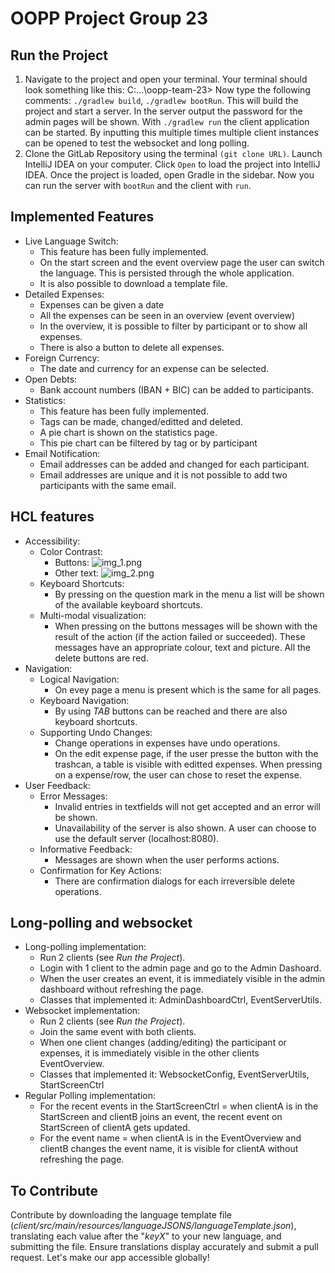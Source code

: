 # OOPP Project Group 23

## **Run the Project**

1) Navigate to the project and open your terminal.
Your terminal should look something like this: C:\...\oopp-team-23>
Now type the following comments:
`./gradlew build`, `./gradlew bootRun`. This will build the project and start a server.
In the server output the password for the admin pages will be shown.
With `./gradlew run` the client application can be started.
By inputting this multiple times multiple client instances
can be opened to test the websocket and long polling.
2) Clone the GitLab Repository using the terminal `(git clone URL)`. Launch IntelliJ IDEA on your computer. Click `Open` to load the project into IntelliJ IDEA. Once the project is loaded, open Gradle in the sidebar. Now you can run the server with `bootRun` and the client with `run`.



## **Implemented Features**

- Live Language Switch: 
  - This feature has been fully implemented. 
  - On the start screen and the event overview page the user can switch the language. This is persisted through the whole application.
  - It is also possible to download a template file.
- Detailed Expenses: 
  - Expenses can be given a date
  - All the expenses can be seen in an overview (event overview)
  - In the overview, it is possible to filter by participant or to show all expenses. 
  - There is also a button to delete all expenses.
- Foreign Currency: 
  - The date and currency for an expense can be selected.
- Open Debts: 
  - Bank account numbers (IBAN + BIC) can be added to participants.
- Statistics:
  - This feature has been fully implemented. 
  - Tags can be made, changed/editted and deleted.
  - A pie chart is shown on the statistics page.
  - This pie chart can be filtered by tag or by participant
- Email Notification: 
  - Email addresses can be added and changed for each participant.
  - Email addresses are unique and it is not possible to add two participants with the same email.

## **HCL features**

- Accessibility:
    - Color Contrast:
      - Buttons: ![img_1.png](img_1.png)
      - Other text: ![img_2.png](img_2.png)
    - Keyboard Shortcuts:
      - By pressing on the question mark in the menu a list will be shown of the available keyboard shortcuts.
    - Multi-modal visualization:
      - When pressing on the buttons messages will be shown with the result of the action (if the action failed or succeeded). These messages have an appropriate colour, text and picture. All the delete buttons are red.
- Navigation:
    - Logical Navigation: 
      - On evey page a menu is present which is the same for all pages.
    - Keyboard Navigation: 
      - By using _TAB_ buttons can be reached and there are also keyboard shortcuts.
    - Supporting Undo Changes: 
      - Change operations in expenses have undo operations. 
      - On the edit expense page, if the user presse the button with the trashcan, a table is visible with editted expenses. When pressing on a expense/row, the user can chose to reset the expense.
- User Feedback:
    - Error Messages: 
      - Invalid entries in textfields will not get accepted and an error will be shown. 
      - Unavailability of the server is also shown. A user can choose to use the default server (localhost:8080).
    - Informative Feedback: 
      - Messages are shown when the user performs actions.
    - Confirmation for Key Actions: 
      - There are confirmation dialogs for each irreversible delete operations.


## **Long-polling and websocket**

- Long-polling implementation:
  - Run 2 clients (see _Run the Project_).
  - Login with 1 client to the admin page and go to the Admin Dashoard.
  - When the user creates an event, it is immediately visible in the admin dashboard without refreshing the page.
  - Classes that implemented it: AdminDashboardCtrl, EventServerUtils.
- Websocket implementation:
  - Run 2 clients (see _Run the Project_).
  - Join the same event with both clients. 
  - When one client changes (adding/editing) the participant or expenses, it is immediately visible in the other clients EventOverview.
  - Classes that implemented it: WebsocketConfig, EventServerUtils, StartScreenCtrl
- Regular Polling implementation:
  - For the recent events in the StartScreenCtrl = when clientA is in the StartScreen and clientB joins an event, the recent event on StartScreen of clientA gets updated.  
  - For the event name = when clientA is in the EventOverview and clientB changes the event name, it is visible for clientA without refreshing the page.

## **To Contribute**
Contribute by downloading the language template file (_client/src/main/resources/languageJSONS/languageTemplate.json_), translating each value after the "_keyX_" to your new language, and submitting the file. 
Ensure translations display accurately and submit a pull request. Let's make our app accessible globally!

